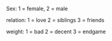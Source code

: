Sex:
1 = female,
2 = male

relation:
1 = love
2 = siblings
3 = friends

weight:
1 = bad
2 = decent
3 = endgame
